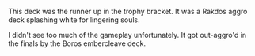 This deck was the runner up in the trophy bracket. It was a Rakdos aggro deck splashing white for lingering souls.

I didn't see too much of the gameplay unfortunately. It got out-aggro'd in the finals by the Boros embercleave deck.
